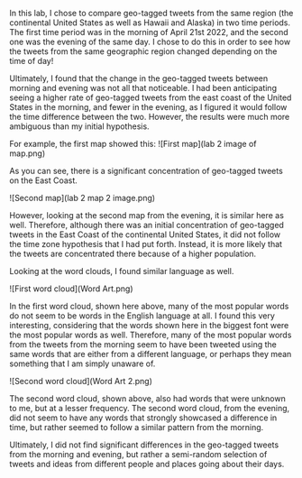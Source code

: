 In this lab, I chose to compare geo-tagged tweets from the same region (the 
continental United States as well as Hawaii and Alaska) in two time periods. The
first time period was in the morning of April 21st 2022, and the second one was 
the evening of the same day. I chose to do this in order to see how the tweets 
from the same geographic region changed depending on the time of day!

Ultimately, I found that the change in the geo-tagged tweets between morning and
evening was not all that noticeable. I had been anticipating seeing a higher
rate of geo-tagged tweets from the east coast of the United States in the morning,
and fewer in the evening, as I figured it would follow the time difference between
the two. However, the results were much more ambiguous than my initial hypothesis.

For example, the first map showed this:
![First map](lab 2 image of map.png)

As you can see, there is a significant concentration of geo-tagged tweets
on the East Coast.

![Second map](lab 2 map 2 image.png)

However, looking at the second map from the evening, it is similar here as well.
Therefore, although there was an initial concentration of geo-tagged tweets in the
East Coast of the continental United States, it did not follow the time zone hypothesis that
I had put forth. Instead, it is more likely that the tweets are concentrated there
because of a higher population.

Looking at the word clouds, I found similar language as well.

![First word cloud](Word Art.png)

In the first word cloud, shown here above, many of the most popular words do not
seem to be words in the English language at all. I found this very interesting, considering
that the words shown here in the biggest font were the most popular words as well.
Therefore, many of the most popular words from the tweets from the morning seem to have
been tweeted using the same words that are either from a different language, or 
perhaps they mean something that I am simply unaware of.

![Second word cloud](Word Art 2.png)

The second word cloud, shown above, also had words that were unknown to me, but 
at a lesser frequency. The second word cloud, from the evening, did not seem to have
any words that strongly showcased a difference in time, but rather seemed to follow
a similar pattern from the morning.

Ultimately, I did not find significant differences in the geo-tagged tweets from the
morning and evening, but rather a semi-random selection of tweets and ideas from different
people and places going about their days.
